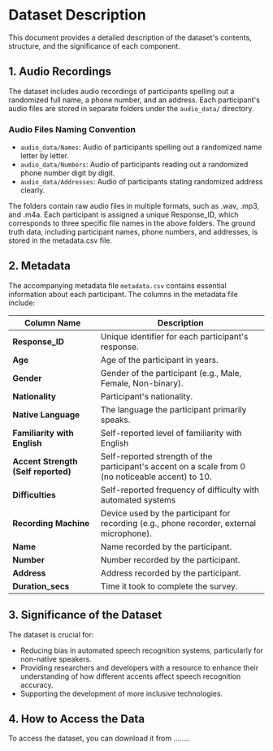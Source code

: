 # Dataset Description

This document provides a detailed description of the dataset's contents, structure, and the significance of each component.

## 1. Audio Recordings
The dataset includes audio recordings of participants spelling out a randomized full name, a phone number, and an address. Each participant's audio files are stored in separate folders under the `audio_data/` directory.

### Audio Files Naming Convention
- `audio_data/Names`: Audio of participants spelling out a randomized name letter by letter.
- `audio_data/Numbers`: Audio of participants reading out a randomized phone number digit by digit.
- `audio_data/Addresses`: Audio of participants stating randomized address clearly.

The folders contain raw audio files in multiple formats, such as .wav, .mp3, and .m4a. Each participant is assigned a unique Response_ID, which corresponds to three specific file names in the above folders. The ground truth data, including participant names, phone numbers, and addresses, is stored in the metadata.csv file.

## 2. Metadata
The accompanying metadata file `metadata.csv` contains essential information about each participant. The columns in the metadata file include:

| Column Name                | Description                                                                                           |
|----------------------------|-------------------------------------------------------------------------------------------------------|
| **Response_ID**            | Unique identifier for each participant's response.                                                   |                                                             |
| **Age**                    | Age of the participant in years.                                                                     |
| **Gender**                 | Gender of the participant (e.g., Male, Female, Non-binary).                                          |
| **Nationality**            | Participant's nationality.                                                                           |
| **Native Language**        | The language the participant primarily speaks.                                                       |
| **Familiarity with English** | Self-reported level of familiarity with English       |
| **Accent Strength (Self reported)**        | Self-reported strength of the participant's accent on a scale from 0 (no noticeable accent) to 10.   |
| **Difficulties**           | Self-reported frequency of difficulty with automated systems |
| **Recording Machine**      | Device used by the participant for recording (e.g., phone recorder, external microphone).            |
| **Name**                   | Name recorded by the participant.                                                                             |
| **Number**                 | Number recorded by the participant.                                                                     |
| **Address**                | Address recorded by the participant.                                                                |
| **Duration_secs**          | Time it took to complete the survey.                                                                |

## 3. Significance of the Dataset
The dataset is crucial for:
- Reducing bias in automated speech recognition systems, particularly for non-native speakers.
- Providing researchers and developers with a resource to enhance their understanding of how different accents affect speech recognition accuracy.
- Supporting the development of more inclusive technologies.

## 4. How to Access the Data
To access the dataset, you can download it from ........
